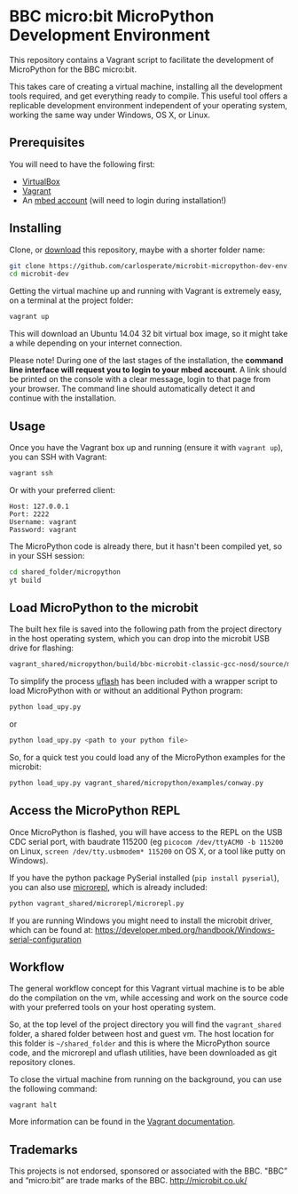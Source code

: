 # BBC micro:bit MicroPython Development Environment
This repository contains a Vagrant script to facilitate the development of MicroPython for the BBC micro:bit.

This takes care of creating a virtual machine, installing all the development tools required, and get everything ready to compile. This useful tool offers a replicable development environment independent of your operating system, working the same way under Windows, OS X, or Linux.


## Prerequisites
You will need to have the following first:

* [VirtualBox](https://www.virtualbox.org/)
* [Vagrant](https://www.vagrantup.com/)
* An [mbed account](https://www.mbed.com/) (will need to login during installation!)


## Installing
Clone, or [download](https://github.com/carlosperate/microbit-micropython-dev-env.git) this repository, maybe with a shorter folder name:

```bash
git clone https://github.com/carlosperate/microbit-micropython-dev-env.git microbit-dev
cd microbit-dev
```

Getting the virtual machine up and running with Vagrant is extremely easy, on a terminal at the project folder:

```bash
vagrant up
```

This will download an Ubuntu 14.04 32 bit virtual box image, so it might take a while depending on your internet connection.

Please note! During one of the last stages of the installation, the **command line interface will request you to login to your mbed account**.
A link should be printed on the console with a clear message, login to that page from your browser. The command line should automatically detect it and continue with the installation.


## Usage
Once you have the Vagrant box up and running (ensure it with `vagrant up`), you can SSH with Vagrant:

```bash
vagrant ssh
```

Or with your preferred client:

```
Host: 127.0.0.1
Port: 2222
Username: vagrant
Password: vagrant
```

The MicroPython code is already there, but it hasn't been compiled yet, so in your SSH session:

```bash
cd shared_folder/micropython
yt build
```


## Load MicroPython to the microbit
The built hex file is saved into the following path from the project directory in the host operating system, which you can drop into the microbit USB drive for flashing:

```bash
vagrant_shared/micropython/build/bbc-microbit-classic-gcc-nosd/source/microbit-micropython.hex
```

To simplify the process [uflash](https://github.com/ntoll/uflash/) has been included with a wrapper script to load MicroPython with or without an additional Python program:

```bash
python load_upy.py
``` 

or

```bash
python load_upy.py <path to your python file>
```

So, for a quick test you could load any of the MicroPython examples for the microbit:

```bash
python load_upy.py vagrant_shared/micropython/examples/conway.py
```


## Access the MicroPython REPL
Once MicroPython is flashed, you will have access to the REPL on the USB CDC serial port, with baudrate 115200 (eg `picocom /dev/ttyACM0 -b 115200` on Linux, `screen /dev/tty.usbmodem* 115200` on OS X, or a tool like putty on Windows).

If you have the python package PySerial installed (`pip install pyserial`), you can also use [microrepl](https://github.com/ntoll/microrepl), which is already included:

```bash
python vagrant_shared/microrepl/microrepl.py
```

If you are running Windows you might need to install the microbit driver, which can be found at: https://developer.mbed.org/handbook/Windows-serial-configuration


## Workflow
The general workflow concept for this Vagrant virtual machine is to be able do the compilation on the vm, while accessing and work on the source code with your preferred tools on your host operating system.

So, at the top level of the project directory you will find the `vagrant_shared` folder, a shared folder between host and guest vm. The host location for this folder is `~/shared_folder` and this is where the MicroPython source code, and the microrepl and uflash utilities, have been downloaded as git repository clones.

To close the virtual machine from running on the background, you can use the following command:

```
vagrant halt
```

More information can be found in the [Vagrant documentation](https://www.vagrantup.com/docs/).


## Trademarks
This projects is not endorsed, sponsored or associated with the BBC.
"BBC” and “micro:bit” are trade marks of the BBC. http://microbit.co.uk/
